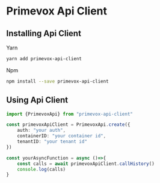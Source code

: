 # Primevox Api Client
## Installing Api Client
Yarn
```bash
yarn add primevox-api-client
```

Npm
```bash
npm install --save primevox-api-client
```

## Using Api Client
```typescript
import {PrimevoxApi} from "primevox-api-client"

const primevoxApiClient = PrimevoxApi.create({
    auth: "your auth",
    containerID: "your container id",
    tenantID: "your tenant id"
})

const yourAsyncFunction = async ()=>{
    const calls = await primevoxApiClient.callHistory()
    console.log(calls)
}
```

